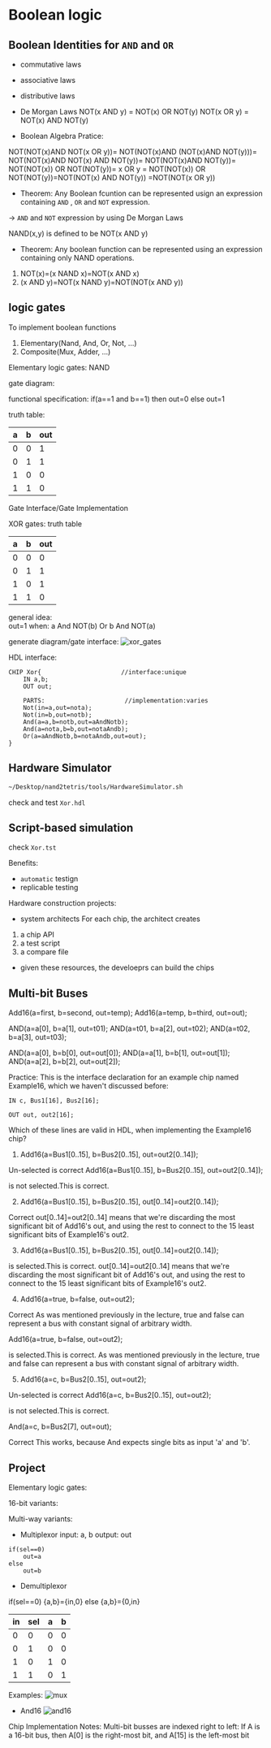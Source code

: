 # Boolean logic

## Boolean Identities for `AND` and `OR`

* commutative laws
* associative laws
* distributive laws
* De Morgan Laws
NOT(x AND y) = NOT(x) OR NOT(y)
NOT(x OR y) = NOT(x) AND NOT(y)



* Boolean Algebra Pratice:

NOT(NOT(x)AND NOT(x OR y))=
NOT(NOT(x)AND (NOT(x)AND NOT(y)))=
NOT(NOT(x)AND NOT(x) AND NOT(y))=
NOT(NOT(x)AND NOT(y))=
NOT(NOT(x)) OR NOT(NOT(y))=
x OR y = NOT(NOT(x)) OR NOT(NOT(y))=NOT(NOT(x) AND NOT(y))
=NOT(NOT(x OR y))



* Theorem:
Any Boolean fcuntion can be represented usign an expression containing `AND` , `OR` and `NOT` expression.

-> `AND` and `NOT` expression by using De Morgan Laws  

NAND(x,y) is defined to be NOT(x AND y)

* Theorem:
Any boolean function can be represented using an expression containing only NAND operations.

1) NOT(x)=(x NAND x)=NOT(x AND x)
2) (x AND y)=NOT(x NAND y)=NOT(NOT(x AND y))

## logic gates

To implement boolean functions
1. Elementary(Nand, And, Or, Not, ...)
2. Composite(Mux, Adder, ...)


Elementary logic gates: NAND

gate diagram:

functional specification: 
if(a==1 and b==1)
then out=0 else out=1

truth table:

| a | b |out|
|---|---|---|
| 0 | 0 | 1 |  
| 0 | 1 | 1 |   
| 1 | 0 | 0 |
| 1 | 1 | 0 |

Gate Interface/Gate Implementation


XOR gates:
truth table

| a | b |out|
|---|---|---|
| 0 | 0 | 0 |  
| 0 | 1 | 1 |   
| 1 | 0 | 1 |
| 1 | 1 | 0 |

general idea:  
out=1 when:
a And NOT(b)
Or
b And NOT(a)

generate diagram/gate interface:
![xor_gates](https://raw.githubusercontent.com/hadleyhzy34/computer-architecture/main/source/xor_gates.png)


HDL interface:
```hdl
CHIP Xor{                      //interface:unique
	IN a,b;
	OUT out;

	PARTS:						//implementation:varies
	Not(in=a,out=nota);
	Not(in=b,out=notb);
	And(a=a,b=notb,out=aAndNotb);
	And(a=nota,b=b,out=notaAndb);
	Or(a=aAndNotb,b=notaAndb,out=out); 
}
```

## Hardware Simulator
```bash
~/Desktop/nand2tetris/tools/HardwareSimulator.sh
```
check and test `Xor.hdl`

## Script-based simulation

check `Xor.tst`

Benefits:
* `automatic` testign
* replicable testing

Hardware construction projects:

* system architects
For each chip, the architect creates
1. a chip API
2. a test script
3. a compare file

* given these resources, the develoeprs can build the chips

## Multi-bit Buses

<!-- adds three 16-bit values -->
Add16(a=first, b=second, out=temp);
Add16(a=temp, b=third, out=out);

<!-- Ands together all 4 bits of the input -->

AND(a=a[0], b=a[1], out=t01);
AND(a=t01, b=a[2], out=t02);
AND(a=t02, b=a[3], out=t03);


<!-- computes a bit-wise and of its two 4-bit  -->
AND(a=a[0], b=b[0], out=out[0]);
AND(a=a[1], b=b[1], out=out[1]);
AND(a=a[2], b=b[2], out=out[2]);

Practice:
This is the interface declaration for an example chip named Example16, which we haven't discussed before:
```
IN c, Bus1[16], Bus2[16];

OUT out, out2[16];
```

Which of these lines are valid in HDL, when implementing the Example16 chip?


1. Add16(a=Bus1[0..15], b=Bus2[0..15], out=out2[0..14]);

Un-selected is correct 
Add16(a=Bus1[0..15], b=Bus2[0..15], out=out2[0..14]);

is not selected.This is correct.

2. Add16(a=Bus1[0..15], b=Bus2[0..15], out[0..14]=out2[0..14]);

Correct 
out[0..14]=out2[0..14] means that we're discarding the most significant bit of Add16's out, and using the rest to connect to the 15 least significant bits of Example16's out2.

3. Add16(a=Bus1[0..15], b=Bus2[0..15], out[0..14]=out2[0..14]);

is selected.This is correct.
out[0..14]=out2[0..14] means that we're discarding the most significant bit of Add16's out, and using the rest to connect to the 15 least significant bits of Example16's out2.


4. Add16(a=true, b=false, out=out2);

Correct 
As was mentioned previously in the lecture, true and false can represent a bus with constant signal of arbitrary width.

Add16(a=true, b=false, out=out2);

is selected.This is correct.
As was mentioned previously in the lecture, true and false can represent a bus with constant signal of arbitrary width.


5. Add16(a=c, b=Bus2[0..15], out=out2);

Un-selected is correct 
Add16(a=c, b=Bus2[0..15], out=out2);

is not selected.This is correct.

And(a=c, b=Bus2[7], out=out);

Correct 
This works, because And expects single bits as input 'a' and 'b'.


## Project
Elementary logic gates:

16-bit variants:

Multi-way variants:


* Multiplexor
input: a, b
output: out

```
if(sel==0)
	out=a
else
	out=b
```

* Demultiplexor

if(sel==0)
	{a,b}={in,0}
else
	{a,b}={0,in}



| in  | sel |  a  |  b  |
| --- | --- | --- | --- |
|  0  |  0  |  0  |  0  |
|  0  |  1  |  0  |  0  | 
|  1  |  0  |  1  |  0  |
|  1  |  1  |  0  |  1  |


Examples:
![mux](https://raw.githubusercontent.com/hadleyhzy34/computer-architecture/main/source/mux_etc.png)

* And16
![and16](https://raw.githubusercontent.com/hadleyhzy34/computer-architecture/main/source/add16.png)

Chip Implementation Notes:
Multi-bit busses are indexed right to left:
If A is a 16-bit bus, then A[0] is the right-most bit, and A[15] is the left-most bit



	




